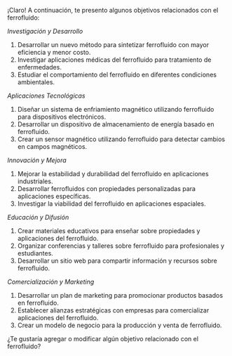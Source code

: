 ¡Claro! A continuación, te presento algunos objetivos relacionados con el ferrofluido:


*Investigación y Desarrollo*

1. Desarrollar un nuevo método para sintetizar ferrofluido con mayor eficiencia y menor costo.
2. Investigar aplicaciones médicas del ferrofluido para tratamiento de enfermedades.
3. Estudiar el comportamiento del ferrofluido en diferentes condiciones ambientales.


*Aplicaciones Tecnológicas*

1. Diseñar un sistema de enfriamiento magnético utilizando ferrofluido para dispositivos electrónicos.
2. Desarrollar un dispositivo de almacenamiento de energía basado en ferrofluido.
3. Crear un sensor magnético utilizando ferrofluido para detectar cambios en campos magnéticos.


*Innovación y Mejora*

1. Mejorar la estabilidad y durabilidad del ferrofluido en aplicaciones industriales.
2. Desarrollar ferrofluidos con propiedades personalizadas para aplicaciones específicas.
3. Investigar la viabilidad del ferrofluido en aplicaciones espaciales.


*Educación y Difusión*

1. Crear materiales educativos para enseñar sobre propiedades y aplicaciones del ferrofluido.
2. Organizar conferencias y talleres sobre ferrofluido para profesionales y estudiantes.
3. Desarrollar un sitio web para compartir información y recursos sobre ferrofluido.


*Comercialización y Marketing*

1. Desarrollar un plan de marketing para promocionar productos basados en ferrofluido.
2. Establecer alianzas estratégicas con empresas para comercializar aplicaciones del ferrofluido.
3. Crear un modelo de negocio para la producción y venta de ferrofluido.


¿Te gustaría agregar o modificar algún objetivo relacionado con el ferrofluido?